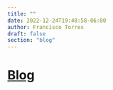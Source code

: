 ```yaml
---
title: ""
date: 2022-12-24T19:48:58-06:00
author: Francisco Torres
draft: false
section: "blog"
---
```


# [Blog](blog/)
